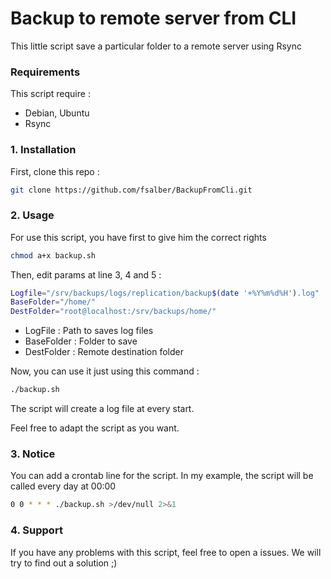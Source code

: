 # Backup to remote server from CLI

This little script save a particular folder to a remote server using Rsync

### Requirements 

This script require : 

- Debian, Ubuntu
- Rsync

### 1. Installation

First, clone this repo :

```sh
git clone https://github.com/fsalber/BackupFromCli.git
```

### 2. Usage

For use this script, you have first to give him the correct rights

```sh
chmod a+x backup.sh
```

Then, edit params at line 3, 4 and 5 :

```bash
Logfile="/srv/backups/logs/replication/backup$(date '+%Y%m%d%H').log"
BaseFolder="/home/"
DestFolder="root@localhost:/srv/backups/home/"
```

- LogFile : Path to saves log files
- BaseFolder : Folder to save
- DestFolder : Remote destination folder

Now, you can use it just using this command : 

```sh
./backup.sh
```

The script will create a log file at every start.

Feel free to adapt the script as you want.

### 3. Notice

You can add a crontab line for the script. 
In my example, the script will be called every day at 00:00

```sh
0 0 * * * ./backup.sh >/dev/null 2>&1
```

### 4. Support

If you have any problems with this script, feel free to open a issues. We will try to find out a solution ;)